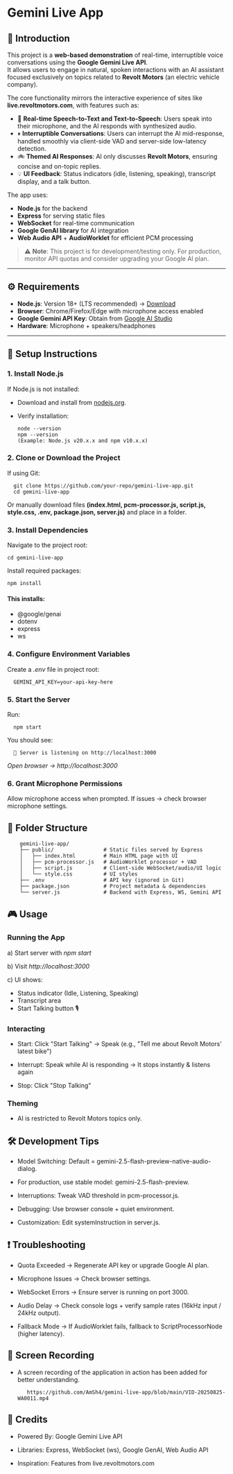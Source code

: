 # Gemini Live App

## 📌 Introduction
This project is a **web-based demonstration** of real-time, interruptible voice conversations using the **Google Gemini Live API**.  
It allows users to engage in natural, spoken interactions with an AI assistant focused exclusively on topics related to **Revolt Motors** (an electric vehicle company).  

The core functionality mirrors the interactive experience of sites like **live.revoltmotors.com**, with features such as:

- 🎤 **Real-time Speech-to-Text and Text-to-Speech**: Users speak into their microphone, and the AI responds with synthesized audio.  
- ⏸ **Interruptible Conversations**: Users can interrupt the AI mid-response, handled smoothly via client-side VAD and server-side low-latency detection.  
- 🚲 **Themed AI Responses**: AI only discusses **Revolt Motors**, ensuring concise and on-topic replies.  
- 💡 **UI Feedback**: Status indicators (idle, listening, speaking), transcript display, and a talk button.  

The app uses:
- **Node.js** for the backend  
- **Express** for serving static files  
- **WebSocket** for real-time communication  
- **Google GenAI library** for AI integration  
- **Web Audio API** + **AudioWorklet** for efficient PCM processing  

> ⚠️ **Note**: This project is for development/testing only. For production, monitor API quotas and consider upgrading your Google AI plan.

---

## ⚙️ Requirements
- **Node.js**: Version 18+ (LTS recommended) → [Download](https://nodejs.org/)  
- **Browser**: Chrome/Firefox/Edge with microphone access enabled  
- **Google Gemini API Key**: Obtain from [Google AI Studio](https://aistudio.google.com/)  
- **Hardware**: Microphone + speakers/headphones  

---

## 🚀 Setup Instructions

### 1. Install Node.js
If Node.js is not installed:  
- Download and install from [nodejs.org](https://nodejs.org/).  
- Verify installation:

      node --version
      npm --version
      (Example: Node.js v20.x.x and npm v10.x.x)

### 2. Clone or Download the Project

If using Git:

      git clone https://github.com/your-repo/gemini-live-app.git
      cd gemini-live-app


Or manually download files **(index.html, pcm-processor.js, script.js, style.css, .env, package.json, server.js)** and place in a folder.

### 3. Install Dependencies

Navigate to the project root:

    cd gemini-live-app
Install required packages:

    npm install


#### This installs:

- @google/genai
- dotenv
- express
- ws

### 4. Configure Environment Variables

Create a *.env* file in project root:

      GEMINI_API_KEY=your-api-key-here


### 5. Start the Server

Run:

      npm start

You should see:

      🚀 Server is listening on http://localhost:3000


*Open browser → http://localhost:3000*

### 6. Grant Microphone Permissions

Allow microphone access when prompted.
If issues → check browser microphone settings.

## 📂 Folder Structure
        gemini-live-app/
        ├── public/                # Static files served by Express
        │   ├── index.html         # Main HTML page with UI
        │   ├── pcm-processor.js   # AudioWorklet processor + VAD
        │   ├── script.js          # Client-side WebSocket/audio/UI logic
        │   └── style.css          # UI styles
        ├── .env                   # API key (ignored in Git)
        ├── package.json           # Project metadata & dependencies
        └── server.js              # Backend with Express, WS, Gemini API

## 🎮 Usage
### Running the App

a) Start server with *npm start*

b) Visit *http://localhost:3000*

c) UI shows:

- Status indicator (Idle, Listening, Speaking)
- Transcript area
- Start Talking button 🎙️

### Interacting

- Start: Click "Start Talking" → Speak (e.g., "Tell me about Revolt Motors' latest bike")

- Interrupt: Speak while AI is responding → It stops instantly & listens again

- Stop: Click "Stop Talking"

### Theming

- AI is restricted to Revolt Motors topics only.

## 🛠️ Development Tips

- Model Switching: Default = gemini-2.5-flash-preview-native-audio-dialog.
- For production, use stable model: gemini-2.5-flash-preview.

- Interruptions: Tweak VAD threshold in pcm-processor.js.

- Debugging: Use browser console + quiet environment.

- Customization: Edit systemInstruction in server.js.

## ❗ Troubleshooting

- Quota Exceeded → Regenerate API key or upgrade Google AI plan.

- Microphone Issues → Check browser settings.

- WebSocket Errors → Ensure server is running on port 3000.

- Audio Delay → Check console logs + verify sample rates (16kHz input / 24kHz output).

- Fallback Mode → If AudioWorklet fails, fallback to ScriptProcessorNode (higher latency).

## 🎥 Screen Recording  
- A screen recording of the application in action has been added for better understanding.
  
         https://github.com/AmSh4/gemini-live-app/blob/main/VID-20250825-WA0011.mp4

## 🙌 Credits

- Powered By: Google Gemini Live API

- Libraries: Express, WebSocket (ws), Google GenAI, Web Audio API

- Inspiration: Features from live.revoltmotors.com

  

